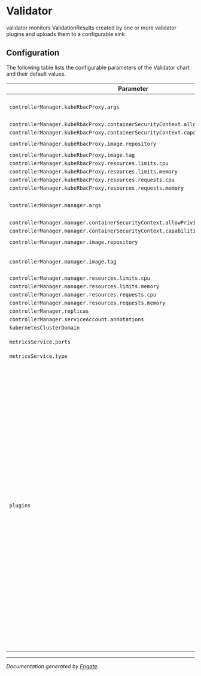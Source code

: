 
Validator
===========

validator monitors ValidationResults created by one or more validator plugins and uploads them to a configurable sink


## Configuration

The following table lists the configurable parameters of the Validator chart and their default values.

| Parameter                | Description             | Default        |
| ------------------------ | ----------------------- | -------------- |
| `controllerManager.kubeRbacProxy.args` |  | `["--secure-listen-address=0.0.0.0:8443", "--upstream=http://127.0.0.1:8080/", "--logtostderr=true", "--v=0"]` |
| `controllerManager.kubeRbacProxy.containerSecurityContext.allowPrivilegeEscalation` |  | `false` |
| `controllerManager.kubeRbacProxy.containerSecurityContext.capabilities.drop` |  | `["ALL"]` |
| `controllerManager.kubeRbacProxy.image.repository` |  | `"gcr.io/kubebuilder/kube-rbac-proxy"` |
| `controllerManager.kubeRbacProxy.image.tag` |  | `"v0.14.1"` |
| `controllerManager.kubeRbacProxy.resources.limits.cpu` |  | `"500m"` |
| `controllerManager.kubeRbacProxy.resources.limits.memory` |  | `"128Mi"` |
| `controllerManager.kubeRbacProxy.resources.requests.cpu` |  | `"5m"` |
| `controllerManager.kubeRbacProxy.resources.requests.memory` |  | `"64Mi"` |
| `controllerManager.manager.args` |  | `["--health-probe-bind-address=:8081", "--metrics-bind-address=127.0.0.1:8080", "--leader-elect"]` |
| `controllerManager.manager.containerSecurityContext.allowPrivilegeEscalation` |  | `false` |
| `controllerManager.manager.containerSecurityContext.capabilities.drop` |  | `["ALL"]` |
| `controllerManager.manager.image.repository` |  | `"quay.io/spectrocloud-labs/validator"` |
| `controllerManager.manager.image.tag` | x-release-please-version | `"v0.0.18"` |
| `controllerManager.manager.resources.limits.cpu` |  | `"500m"` |
| `controllerManager.manager.resources.limits.memory` |  | `"128Mi"` |
| `controllerManager.manager.resources.requests.cpu` |  | `"10m"` |
| `controllerManager.manager.resources.requests.memory` |  | `"64Mi"` |
| `controllerManager.replicas` |  | `1` |
| `controllerManager.serviceAccount.annotations` |  | `{}` |
| `kubernetesClusterDomain` |  | `"cluster.local"` |
| `metricsService.ports` |  | `[{"name": "https", "port": 8443, "protocol": "TCP", "targetPort": "https"}]` |
| `metricsService.type` |  | `"ClusterIP"` |
| `plugins` |  | `[{"chart": {"name": "validator-plugin-aws", "repository": "https://spectrocloud-labs.github.io/validator-plugin-aws", "version": "v0.0.2"}, "values": "controllerManager:\n  kubeRbacProxy:\n    args:\n    - --secure-listen-address=0.0.0.0:8443\n    - --upstream=http://127.0.0.1:8080/\n    - --logtostderr=true\n    - --v=0\n    containerSecurityContext:\n      allowPrivilegeEscalation: false\n      capabilities:\n        drop:\n        - ALL\n    image:\n      repository: gcr.io/kubebuilder/kube-rbac-proxy\n      tag: v0.14.1\n    resources:\n      limits:\n        cpu: 500m\n        memory: 128Mi\n      requests:\n        cpu: 5m\n        memory: 64Mi\n  manager:\n    args:\n    - --health-probe-bind-address=:8081\n    - --metrics-bind-address=127.0.0.1:8080\n    - --leader-elect\n    containerSecurityContext:\n      allowPrivilegeEscalation: false\n      capabilities:\n        drop:\n        - ALL\n    image:\n      repository: quay.io/spectrocloud-labs/validator-plugin-aws\n      tag: v0.0.2\n    resources:\n      limits:\n        cpu: 500m\n        memory: 128Mi\n      requests:\n        cpu: 10m\n        memory: 64Mi\n  replicas: 1\n  serviceAccount:\n    annotations: {}\nkubernetesClusterDomain: cluster.local\nmetricsService:\n  ports:\n  - name: https\n    port: 8443\n    protocol: TCP\n    targetPort: https\n  type: ClusterIP\nauth:\n  secretName: aws-creds\n  accessKeyId: \"\"\n  secretAccessKey: \"\""}]` |



---
_Documentation generated by [Frigate](https://frigate.readthedocs.io)._

